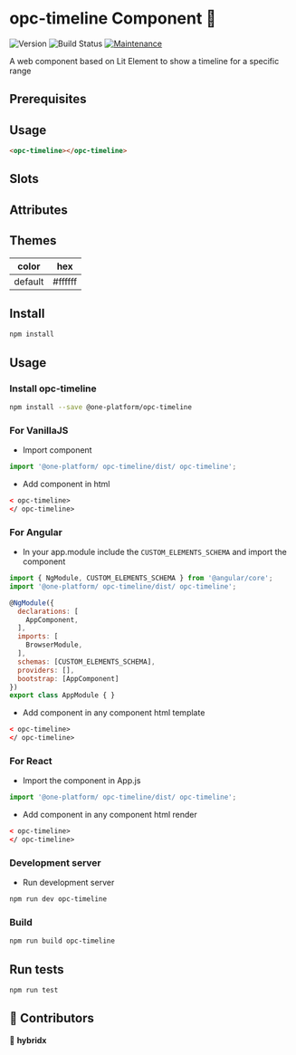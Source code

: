 # opc-timeline Component 👋

![Version](https://img.shields.io/badge/version-0.0.1-blue.svg?cacheSeconds=2592000)
![Build Status](https://travis-ci.org/dwyl/esta.svg?branch=master)
[![Maintenance](https://img.shields.io/badge/Maintained%3F-yes-green.svg)](https://github.com/1-Platform/op-components/graphs/commit-activity)

A web component based on Lit Element to show a timeline for a specific range

## Prerequisites
<!-- Add if any -->

## Usage
<!-- Add usage here -->

```html
<opc-timeline></opc-timeline>
```

## Slots
<!-- Add Slots here -->

## Attributes
<!-- Add attributes here -->

## Themes
<!-- Change colors here -->

| color   | hex                                                              |
|---------|------------------------------------------------------------------|
| default | <span class="readme-color-preview" style="--bg:#ffffff"></span> #ffffff |

## Install

```sh
npm install
```

## Usage

### Install opc-timeline

```sh
npm install --save @one-platform/opc-timeline 
```

### For VanillaJS
- Import component
```js
import '@one-platform/ opc-timeline/dist/ opc-timeline';
```
- Add component in html
```html
< opc-timeline>
</ opc-timeline>
```

### For Angular
- In your app.module include the `CUSTOM_ELEMENTS_SCHEMA` and import the component
```js
import { NgModule, CUSTOM_ELEMENTS_SCHEMA } from '@angular/core';
import '@one-platform/ opc-timeline/dist/ opc-timeline';

@NgModule({
  declarations: [
    AppComponent,
  ],
  imports: [
    BrowserModule,
  ],
  schemas: [CUSTOM_ELEMENTS_SCHEMA],
  providers: [],
  bootstrap: [AppComponent]
})
export class AppModule { }
```
- Add component in any component html template
```html
< opc-timeline>
</ opc-timeline>
```

### For React
- Import the component in App.js
```js
import '@one-platform/ opc-timeline/dist/ opc-timeline';
```

- Add component in any component html render
```html
< opc-timeline>
</ opc-timeline>
```

### Development server

- Run development server

```sh
npm run dev opc-timeline
```

### Build

```sh
npm run build opc-timeline
```

## Run tests

```sh
npm run test
```

## 🤝 Contributors

👤 **hybridx**
